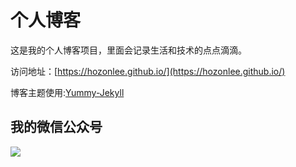 # 个人博客

这是我的个人博客项目，里面会记录生活和技术的点点滴滴。


访问地址：[https://hozonlee.github.io/](https://hozonlee.github.io/)


博客主题使用:[Yummy-Jekyll](https://github.com/DONGChuan/Yummy-Jekyll)


## 我的微信公众号

![](http://www.ityouknow.com/assets/images/keeppuresmile_4301.jpg)
